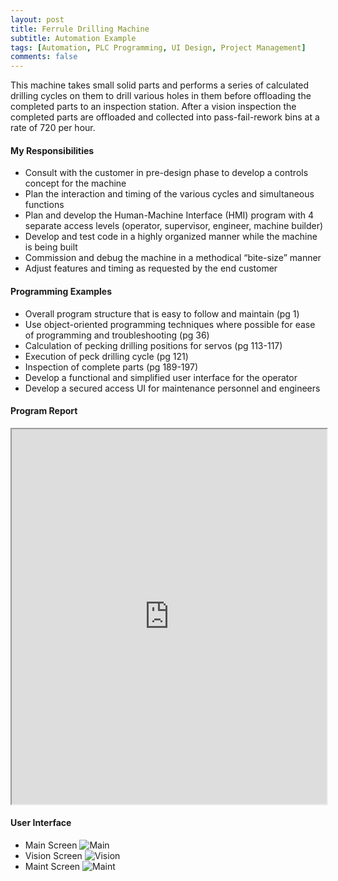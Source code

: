 ```yaml
---
layout: post
title: Ferrule Drilling Machine
subtitle: Automation Example
tags: [Automation, PLC Programming, UI Design, Project Management]
comments: false
---
```


This machine takes small solid parts and performs a series of calculated drilling cycles on them to drill various holes in them before offloading the completed parts to an inspection station. After a vision inspection the completed parts are offloaded and collected into pass-fail-rework bins at a rate of 720 per hour.
 
#### My Responsibilities
-	Consult with the customer in pre-design phase to develop a controls concept for the machine
-	Plan the interaction and timing of the various cycles and simultaneous functions
-	Plan and develop the Human-Machine Interface (HMI) program with 4 separate access levels (operator, supervisor, engineer, machine builder)
-	Develop and test code in a highly organized manner while the machine is being built
-	Commission and debug the machine in a methodical “bite-size” manner
-	Adjust features and timing as requested by the end customer
 
#### Programming Examples
-	Overall program structure that is easy to follow and maintain (pg 1)
-	Use object-oriented programming techniques where possible for ease of programming and troubleshooting (pg 36)
-	Calculation of pecking drilling positions for servos (pg 113-117)
-	Execution of peck drilling cycle (pg 121)
-	Inspection of complete parts (pg 189-197)
-	Develop a functional and simplified user interface for the operator
-	Develop a secured access UI for maintenance personnel and engineers
 
#### Program Report
<iframe src="https://josh-best.github.io/img/FerruleDrillingMachine.pdf" width="100%" height="600px"> </iframe>

#### User Interface
- Main Screen
![Main](https://josh-best.github.io/img/FerruleDrillingMachine_MainScreen.png)
- Vision Screen
![Vision](https://josh-best.github.io/img/FerruleDrillingMachine_VisionScreen.png)
- Maint Screen
![Maint](https://josh-best.github.io/img/FerruleDrillingMachine_MaintScreen1.png)
